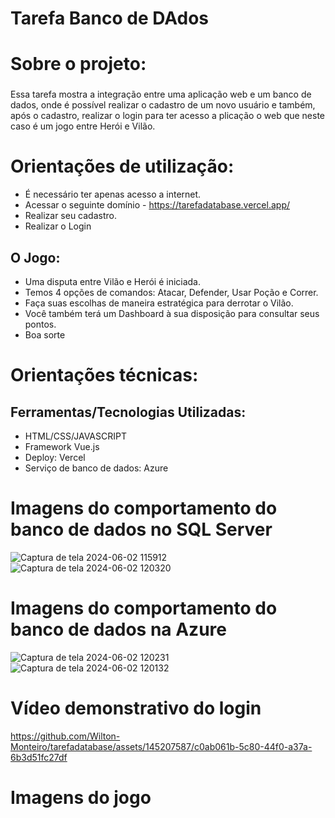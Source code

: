 # Tarefa Banco de DAdos

# Sobre o projeto:
### 
Essa tarefa mostra a integração entre uma aplicação web e um banco de dados, onde é possível realizar o cadastro de um novo
usuário e também, após o cadastro, realizar o login para ter acesso a plicação o web que neste caso é um jogo entre Herói e Vilão.

# Orientações de utilização:

- É necessário ter apenas acesso a internet.
- Acessar o seguinte domínio - https://tarefadatabase.vercel.app/
- Realizar seu cadastro.
- Realizar o Login
## O Jogo:
- Uma disputa entre Vilão e Herói é iniciada.
- Temos 4 opções de comandos: Atacar, Defender, Usar Poção e Correr.
- Faça suas escolhas de maneira estratégica para derrotar o Vilão.
- Você também terá um Dashboard à sua disposição para consultar seus pontos.
- Boa sorte

# Orientações técnicas:

## Ferramentas/Tecnologias Utilizadas:

- HTML/CSS/JAVASCRIPT
- Framework Vue.js
- Deploy: Vercel
- Serviço de banco de dados: Azure



###

# Imagens do comportamento do banco de dados no SQL Server

![Captura de tela 2024-06-02 115912](https://github.com/Wilton-Monteiro/tarefadatabase/assets/145207587/320a8dd7-6d19-4b8e-8ab8-e7332272938b)
![Captura de tela 2024-06-02 120320](https://github.com/Wilton-Monteiro/tarefadatabase/assets/145207587/8bb0b205-a576-4624-8f01-83b8c4fc3101)

# Imagens do comportamento do banco de dados na Azure
![Captura de tela 2024-06-02 120231](https://github.com/Wilton-Monteiro/tarefadatabase/assets/145207587/055e20e4-96b4-4baf-af77-a1c76bef5cc0)
![Captura de tela 2024-06-02 120132](https://github.com/Wilton-Monteiro/tarefadatabase/assets/145207587/41d9df27-c0ea-4f53-91e2-4c9bbde3350e)


# Vídeo demonstrativo do login

https://github.com/Wilton-Monteiro/tarefadatabase/assets/145207587/c0ab061b-5c80-44f0-a37a-6b3d51fc27df

# Imagens do jogo






